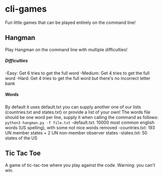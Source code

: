 # cli-games
Fun little games that can be played entirely on the command line!

## Hangman
Play Hangman on the command line with multiple difficulties!

##### Difficulties
-Easy: Get 6 tries to get the full word
-Medium: Get 4 tries to get the full word
-Hard: Get 4 tries to get the full word but there's no incorrect letter bank

##### Words
By default it uses default.txt you can supply another one of our lists (countries.txt and states.txt) or provide a list of your own!
The words file should be one word per line, supply it when calling the command as follows: `python3 hangman.py -f file.txt`
-default.txt: 10000 most common english words (US spelling), with some not nice words removed
-countries.txt: 193 UN member states + 2 UN non-member observer states
-states.txt: 50 states of the US

## Tic Tac Toe
A game of tic-tac-toe where you play against the code. Warning: you can't win.